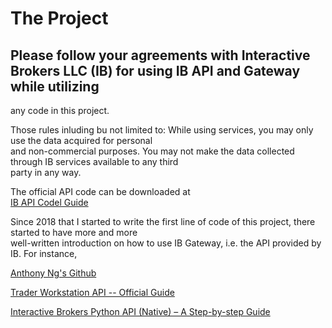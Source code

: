 # The Project <br /> 
## Please follow your agreements with Interactive Brokers LLC (IB) for using IB API and Gateway while utilizing<br /> 
any code in this project.

Those rules inluding bu not limited to: While using services, you may only use the data acquired for personal<br /> 
and non-commercial purposes. You may not make the data collected through IB services available to any third<br /> 
party in any way. 

The official API code can be downloaded at<br /> 
[IB API Codel Guide](https://interactivebrokers.github.io) 

Since 2018 that I started to write the first line of code of this project, there started to have more and more <br /> 
well-written introduction on how to use IB Gateway, i.e. the API provided by IB. For instance,<br /> 

[Anthony Ng's Github](https://github.com/anthonyng2/ib)<br />

[Trader Workstation API -- Official Guide](https://algotrading101.com/learn/interactive-brokers-python-api-native-guide/)<br /> 

[Interactive Brokers Python API (Native) – A Step-by-step Guide](https://algotrading101.com/learn/interactive-brokers-python-api-native-guide/)<br /> 
